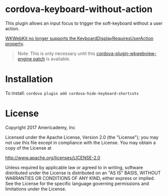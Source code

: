 # cordova-keyboard-without-action

This plugin allows an input focus to trigger the soft-keyboard without a user action.

[WKWebKit no longer supports the KeyboardDisplayRequiresUserAction property](https://issues.apache.org/jira/browse/CB-10376).

> Note: This is only necessary until this [cordova-plugin-wkwebview-engine patch](ephemer/cordova-plugin-wkwebview-engine/pull/1) is available.

# Installation

To install:
`cordova plugin add cordova-hide-keyboard-shortcuts`

# License

Copyright 2017 Americademy, Inc

Licensed under the Apache License, Version 2.0 (the "License");
you may not use this file except in compliance with the License.
You may obtain a copy of the License at

http://www.apache.org/licenses/LICENSE-2.0

Unless required by applicable law or agreed to in writing, software
distributed under the License is distributed on an "AS IS" BASIS,
WITHOUT WARRANTIES OR CONDITIONS OF ANY KIND, either express or implied.
See the License for the specific language governing permissions and
limitations under the License.
